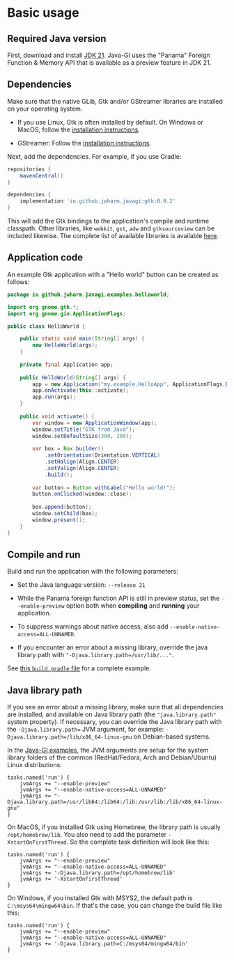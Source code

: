 # Basic usage

## Required Java version

First, download and install [JDK 21](https://jdk.java.net/21/). Java-GI uses the "Panama" Foreign Function & Memory API that is available as a preview feature in JDK 21.

## Dependencies

Make sure that the native GLib, Gtk and/or GStreamer libraries are installed on your operating system.

- If you use Linux, Gtk is often installed by default. On Windows or MacOS, follow the [installation instructions](https://www.gtk.org/docs/installations/).

- GStreamer: Follow the [installation instructions](https://gstreamer.freedesktop.org/documentation/installing/).

Next, add the dependencies. For example, if you use Gradle:

```groovy
repositories {
    mavenCentral()
}

dependencies {
    implementation 'io.github.jwharm.javagi:gtk:0.9.2'
}
```

This will add the Gtk bindings to the application's compile and runtime classpath. Other libraries, like `webkit`, `gst`, `adw` and `gtksourceview` can be included likewise. The complete list of available libraries is available [here](https://github.com/jwharm/java-gi/tree/main/modules).

## Application code

An example Gtk application with a "Hello world" button can be created as follows:

```java
package io.github.jwharm.javagi.examples.helloworld;

import org.gnome.gtk.*;
import org.gnome.gio.ApplicationFlags;

public class HelloWorld {

    public static void main(String[] args) {
        new HelloWorld(args);
    }
    
    private final Application app;
    
    public HelloWorld(String[] args) {
        app = new Application("my.example.HelloApp", ApplicationFlags.DEFAULT_FLAGS);
        app.onActivate(this::activate);
        app.run(args);
    }
    
    public void activate() {
        var window = new ApplicationWindow(app);
        window.setTitle("GTK from Java");
        window.setDefaultSize(300, 200);
        
        var box = Box.builder()
            .setOrientation(Orientation.VERTICAL)
            .setHalign(Align.CENTER)
            .setValign(Align.CENTER)
            .build();
        
        var button = Button.withLabel("Hello world!");
        button.onClicked(window::close);
        
        box.append(button);
        window.setChild(box);
        window.present();
    }
}
```

## Compile and run

Build and run the application with the following parameters:

- Set the Java language version: `--release 21`

- While the Panama foreign function API is still in preview status, set the `--enable-preview` option both when **compiling** and **running** your application.

- To suppress warnings about native access, also add `--enable-native-access=ALL-UNNAMED`.

- If you encounter an error about a missing library, override the java library path with `"-Djava.library.path=/usr/lib/..."`.

See [this `build.gradle` file](https://github.com/jwharm/java-gi-examples/blob/main/HelloWorld/build.gradle) for a complete example.

## Java library path

If you see an error about a missing library, make sure that all dependencies are installed, and available on Java library path (the `"java.library.path"` system property). If necessary, you can override the Java library path with the `-Djava.library.path=` JVM argument, for example: `-Djava.library.path=/lib/x86_64-linux-gnu` on Debian-based systems.

In the [Java-GI examples](examples.md), the JVM arguments are setup for the system library folders of the common (RedHat/Fedora, Arch and Debian/Ubuntu) Linux distributions:

```
tasks.named('run') {
    jvmArgs += "--enable-preview"
    jvmArgs += "--enable-native-access=ALL-UNNAMED"
    jvmArgs += "-Djava.library.path=/usr/lib64:/lib64:/lib:/usr/lib:/lib/x86_64-linux-gnu"
}
```

On MacOS, if you installed Gtk using Homebrew, the library path is usually `/opt/homebrew/lib`. You also need to add the parameter `-XstartOnFirstThread`. So the complete task definition will look like this:

```
tasks.named('run') {
    jvmArgs += "--enable-preview"
    jvmArgs += "--enable-native-access=ALL-UNNAMED"
    jvmArgs += '-Djava.library.path=/opt/homebrew/lib'
    jvmArgs += '-XstartOnFirstThread'
}
```

On Windows, if you installed Gtk with MSYS2, the default path is `C:\msys64\mingw64\bin`. If that's the case, you can change the build file like this:

```
tasks.named('run') {
    jvmArgs += "--enable-preview"
    jvmArgs += "--enable-native-access=ALL-UNNAMED"
    jvmArgs += '-Djava.library.path=C:/msys64/mingw64/bin'
}
```
